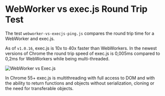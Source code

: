 # WebWorker vs exec.js Round Trip Test

The test `webworker-vs-execjs-ping.js` compares the round trip time for a WebWorker and exec.js. 

As of `v1.0.16`, exec.js is 10x to 40x faster than WebWorkers. In the newest versions of Chrome the round trip speed of exec.js is 0,005ms compared to 0,2ms for WebWorkers while being multi-threaded.

![WebWorker vs Exec.js](https://raw.githubusercontent.com/optimalisatie/exec.js/master/tests/webworker-vs-execjs-ping.png)

In Chrome 55+ exec.js is multithreading with full access to DOM and with the ability to return functions and objects without serialization, cloning or the need for transferable objects.
